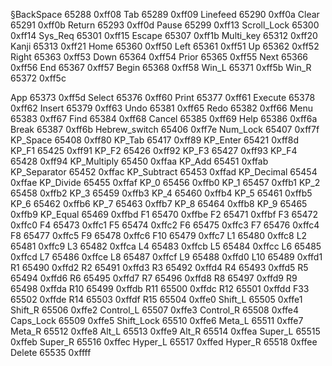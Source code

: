 §BackSpace                        65288     0xff08
Tab                              65289     0xff09
Linefeed                         65290     0xff0a
Clear                            65291     0xff0b
Return                           65293     0xff0d
Pause                            65299     0xff13
Scroll_Lock                      65300     0xff14
Sys_Req                          65301     0xff15
Escape                           65307     0xff1b
Multi_key                        65312     0xff20
Kanji                            65313     0xff21
Home                             65360     0xff50
Left                             65361     0xff51
Up                               65362     0xff52
Right                            65363     0xff53
Down                             65364     0xff54
Prior                            65365     0xff55
Next                             65366     0xff56
End                              65367     0xff57
Begin                            65368     0xff58
Win_L                            65371     0xff5b
Win_R                            65372     0xff5c

App                              65373     0xff5d
Select                           65376     0xff60
Print                            65377     0xff61
Execute                          65378     0xff62
Insert                           65379     0xff63
Undo                             65381     0xff65
Redo                             65382     0xff66
Menu                             65383     0xff67
Find                             65384     0xff68
Cancel                           65385     0xff69
Help                             65386     0xff6a
Break                            65387     0xff6b
Hebrew_switch                    65406     0xff7e
Num_Lock                         65407     0xff7f
KP_Space                         65408     0xff80
KP_Tab                           65417     0xff89
KP_Enter                         65421     0xff8d
KP_F1                            65425     0xff91
KP_F2                            65426     0xff92
KP_F3                            65427     0xff93
KP_F4                            65428     0xff94
KP_Multiply                      65450     0xffaa
KP_Add                           65451     0xffab
KP_Separator                     65452     0xffac
KP_Subtract                      65453     0xffad
KP_Decimal                       65454     0xffae
KP_Divide                        65455     0xffaf
KP_0                             65456     0xffb0
KP_1                             65457     0xffb1
KP_2                             65458     0xffb2
KP_3                             65459     0xffb3
KP_4                             65460     0xffb4
KP_5                             65461     0xffb5
KP_6                             65462     0xffb6
KP_7                             65463     0xffb7
KP_8                             65464     0xffb8
KP_9                             65465     0xffb9
KP_Equal                         65469     0xffbd
F1                               65470     0xffbe
F2                               65471     0xffbf
F3                               65472     0xffc0
F4                               65473     0xffc1
F5                               65474     0xffc2
F6                               65475     0xffc3
F7                               65476     0xffc4
F8                               65477     0xffc5
F9                               65478     0xffc6
F10                              65479     0xffc7
L1                               65480     0xffc8
L2                               65481     0xffc9
L3                               65482     0xffca
L4                               65483     0xffcb
L5                               65484     0xffcc
L6                               65485     0xffcd
L7                               65486     0xffce
L8                               65487     0xffcf
L9                               65488     0xffd0
L10                              65489     0xffd1
R1                               65490     0xffd2
R2                               65491     0xffd3
R3                               65492     0xffd4
R4                               65493     0xffd5
R5                               65494     0xffd6
R6                               65495     0xffd7
R7                               65496     0xffd8
R8                               65497     0xffd9
R9                               65498     0xffda
R10                              65499     0xffdb
R11                              65500     0xffdc
R12                              65501     0xffdd
F33                              65502     0xffde
R14                              65503     0xffdf
R15                              65504     0xffe0
Shift_L                          65505     0xffe1
Shift_R                          65506     0xffe2
Control_L                        65507     0xffe3
Control_R                        65508     0xffe4
Caps_Lock                        65509     0xffe5
Shift_Lock                       65510     0xffe6
Meta_L                           65511     0xffe7
Meta_R                           65512     0xffe8
Alt_L                            65513     0xffe9
Alt_R                            65514     0xffea
Super_L                          65515     0xffeb
Super_R                          65516     0xffec
Hyper_L                          65517     0xffed
Hyper_R                          65518     0xffee
Delete                           65535     0xffff
